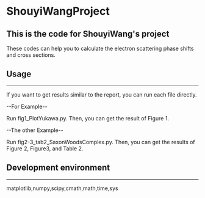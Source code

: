 # ShouyiWangProject
This is the code for ShouyiWang's project
-----------------------------------------

These codes can help you to calculate the electron scattering phase shifts and cross sections.

## Usage
---------------------

If you want to get results similar to the report, you can run each file directly.

--For Example--

Run fig1_PlotYukawa.py. Then, you can get the result of Figure 1.

--The other Example--

Run fig2-3_tab2_SaxonWoodsComplex.py. Then, you can get the results of Figure 2, Figure3, and Table 2.

## Development environment
--------------------------

matplotlib,numpy,scipy,cmath,math,time,sys
